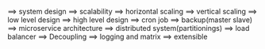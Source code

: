 
==> system design
==> scalability
==> horizontal scaling
==> vertical scaling
==> low level design
==> high level design
==> cron job
==> backup(master slave)
==> microservice architecture
==> distributed system(partitionings)
==> load balancer
==> Decoupling
==> logging and matrix
==> extensible
